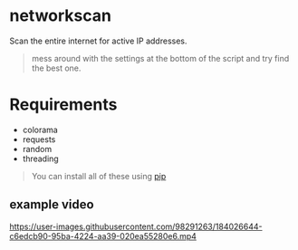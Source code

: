 # networkscan
Scan the entire internet for active IP addresses.

> mess around with the settings at the bottom of the script and try find the best one.


# Requirements
* colorama
* requests
* random
* threading

> You can install all of these using [pip](https://www.w3schools.com/python/python_pip.asp)

## example video
https://user-images.githubusercontent.com/98291263/184026644-c6edcb90-95ba-4224-aa39-020ea55280e6.mp4

